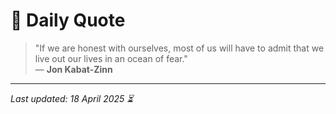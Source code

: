 # 📜 Daily Quote

> "If we are honest with ourselves, most of us will have to admit that we live out our lives in an ocean of fear."  
> — **Jon Kabat-Zinn**

---

_Last updated: 18 April 2025 ⏳_
